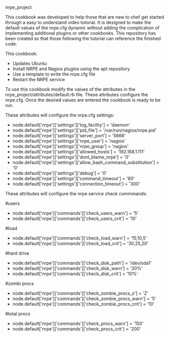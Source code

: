  nrpe_project

This cookbook was developed to help those that are new to chef get started through a easy to understand video tutorial. It is designed to make the default values of the nrpe.cfg dynamic without adding the complication of implementing additional plugins or other cookbooks. This repository has been created so that those following the tutorial can reference the finished code.

This cookbook:
 * Updates Ubuntu
 * Install NRPE and Nagios plugins using the apt repository
 * Use a template to write the nrpe.cfg file
 * Restart the NRPE service

To use this cookbook modify the values of the attributes in the nrpe_project/attributes/default.rb file. These attributes configure the nrpe.cfg. Once the desired values are entered the cookbook is ready to be run.

These attributes will configure the nrpe.cfg settings:

* node.default['nrpe']['settings']['log_facility'] = 'daemon'
* node.default['nrpe']['settings']['pid_file'] = '/var/run/nagios/nrpe.pid'
* node.default['nrpe']['settings']['server_port'] = '5666'
* node.default['nrpe']['settings']['nrpe_user'] = 'nagios'
* node.default['nrpe']['settings']['nrpe_group'] = 'nagios'
* node.default['nrpe']['settings']['allowed_hosts'] = '192.168.1.111'
* node.default['nrpe']['settings']['dont_blame_nrpe'] = '0'
* node.default['nrpe']['settings']['allow_bash_command_substitution'] = '0'
* node.default['nrpe']['settings']['debug'] = '0'
* node.default['nrpe']['settings']['command_timeout'] = '60'
* node.default['nrpe']['settings']['connection_timeout'] = '300'


These attributes will configure the nrpe service check commmands:

#users
* node.default['nrpe']['commands']['check_users_warn'] = '5'
* node.default['nrpe']['commands']['check_users_crit'] = '10'

#load
* node.default['nrpe']['commands']['check_load_warn'] = '15,10,5'
* node.default['nrpe']['commands']['check_load_crit'] = '30,25,20'

#hard drive
* node.default['nrpe']['commands']['check_disk_path'] = '/dev/sda1'
* node.default['nrpe']['commands']['check_disk_warn'] = '20%'
* node.default['nrpe']['commands']['check_disk_crit'] = '10%'

#zombi procs
* node.default['nrpe']['commands']['check_zombie_procs_s'] = 'Z'
* node.default['nrpe']['commands']['check_zombie_procs_warn'] = '5'
* node.default['nrpe']['commands']['check_zombie_procs_crit'] = '10'

#total procs
* node.default['nrpe']['commands']['check_procs_warn'] = '150'
* node.default['nrpe']['commands']['check_procs_crit'] = '200'
